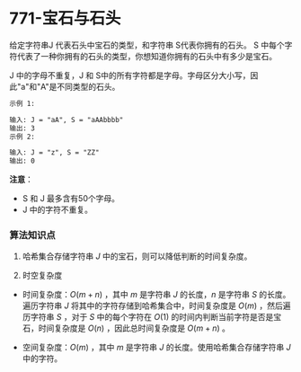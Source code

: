 # 771-宝石与石头

给定字符串J 代表石头中宝石的类型，和字符串 S代表你拥有的石头。 S 中每个字符代表了一种你拥有的石头的类型，你想知道你拥有的石头中有多少是宝石。

J 中的字母不重复，J 和 S中的所有字符都是字母。字母区分大小写，因此"a"和"A"是不同类型的石头。

~~~markdown
示例 1:

输入: J = "aA", S = "aAAbbbb"
输出: 3
示例 2:

输入: J = "z", S = "ZZ"
输出: 0
~~~

**注意**：
- S 和 J 最多含有50个字母。
- J 中的字符不重复。

### 算法知识点
1. 哈希集合存储字符串 $J$ 中的宝石，则可以降低判断的时间复杂度。

2. 时空复杂度
- 时间复杂度：$O(m+n)$ ，其中 $m$ 是字符串 $J$ 的长度，$n$ 是字符串 $S$ 的长度。遍历字符串 $J$ 将其中的字符存储到哈希集合中，时间复杂度是 $O(m)$ ，然后遍历字符串 $S$ ，对于 $S$ 中的每个字符在 $O(1)$ 的时间内判断当前字符是否是宝石，时间复杂度是 $O(n)$ ，因此总时间复杂度是 $O(m+n)$ 。

- 空间复杂度：$O(m)$ ，其中 $m$ 是字符串 $J$ 的长度。使用哈希集合存储字符串 $J$ 中的字符。
